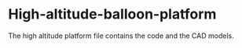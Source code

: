 # High-altitude-balloon-platform
The high altitude platform file contains the code and the CAD models.
